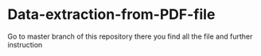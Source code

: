 # Data-extraction-from-PDF-file
Go to master branch of this repository there you find all the file and further instruction

